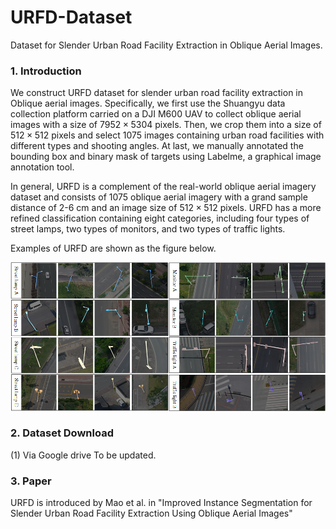 # URFD-Dataset
Dataset for Slender Urban Road Facility Extraction in Oblique Aerial Images.


### 1. Introduction
We construct URFD dataset for slender urban road facility extraction in Oblique aerial images. Specifically, we first use the Shuangyu data collection platform carried on a DJI M600 UAV to collect oblique aerial images with a size of $7952\times5304$ pixels. Then, we crop them into a size of $512\times512$ pixels and select 1075 images containing urban road facilities with different types and shooting angles. At last, we manually annotated the bounding box and binary mask of targets using Labelme, a graphical image annotation tool.


In general, URFD is a complement of the real-world oblique aerial imagery dataset and consists of $1075$ oblique aerial imagery with a grand sample distance of 2-6 cm and an image size of $512\times512$ pixels. URFD has a more refined classification containing eight categories, including four types of street lamps, two types of monitors, and two types of traffic lights.

Examples of URFD are shown as the figure below.

<img src="https://github.com/zmaomia/URFD-Dataset/blob/main/URFD%20examples.png" width="900px">

### 2. Dataset Download
(1) Via Google drive
 To be updated.


### 3. Paper
URFD is introduced by Mao et al. in "Improved Instance Segmentation for Slender Urban Road Facility Extraction Using Oblique Aerial Images" 

